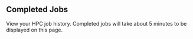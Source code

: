 ## Completed Jobs

View your HPC job history. Completed jobs will take about 5 minutes to be displayed on this page.
